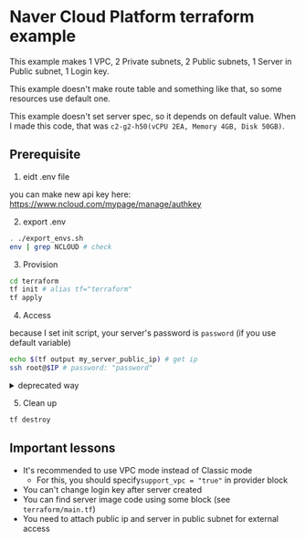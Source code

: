 # Naver Cloud Platform terraform example

This example makes 1 VPC, 2 Private subnets, 2 Public subnets, 1 Server in Public subnet, 1 Login key.

This example doesn't make route table and something like that, so some resources use default one.

This example doesn't set server spec, so it depends on default value. When I made this code, that was `c2-g2-h50(vCPU 2EA, Memory 4GB, Disk 50GB)`.

## Prerequisite

1. eidt .env file

you can make new api key here: https://www.ncloud.com/mypage/manage/authkey

2. export .env

```sh
. ./export_envs.sh
env | grep NCLOUD # check
```

3. Provision

```sh
cd terraform
tf init # alias tf="terraform"
tf apply
```

4. Access

because I set init script, your server's password is `password` (if you use default variable)

```sh
echo $(tf output my_server_public_ip) # get ip
ssh root@$IP # password: "password"
```

<details>
<summary>deprecated way</summary>

```sh
eval "$(tf output my_key)" > key.pem
```

Than you can find root user password with ncloud console.

```sh
tf output my_server_public_ip # get MY_PUBLIC_IP
ssh root@$MY_PUBLIC_IP
```

</details>

5. Clean up

```sh
tf destroy
```

## Important lessons

-   It's recommended to use VPC mode instead of Classic mode
    -   For this, you should specify`support_vpc = "true"` in provider block
-   You can't change login key after server created
-   You can find server image code using some block (see `terraform/main.tf`)
-   You need to attach public ip and server in public subnet for external access

